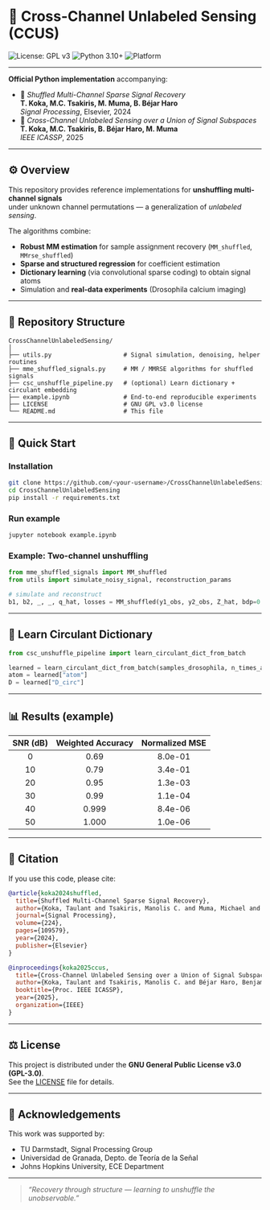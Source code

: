 # 🧩 Cross-Channel Unlabeled Sensing (CCUS)

![License: GPL v3](https://img.shields.io/badge/License-GPLv3-blue.svg)
![Python 3.10+](https://img.shields.io/badge/python-3.10%2B-brightgreen.svg)
![Platform](https://img.shields.io/badge/platform-Linux%20|%20macOS-lightgrey.svg)

---

**Official Python implementation** accompanying:

- 📰 *Shuffled Multi-Channel Sparse Signal Recovery*  
  **T. Koka, M.C. Tsakiris, M. Muma, B. Béjar Haro**  
  _Signal Processing_, Elsevier, 2024  
- 🎤 *Cross-Channel Unlabeled Sensing over a Union of Signal Subspaces*  
  **T. Koka, M.C. Tsakiris, B. Béjar Haro, M. Muma**  
  _IEEE ICASSP_, 2025

---

## ⚙️ Overview

This repository provides reference implementations for **unshuffling multi-channel signals**  
under unknown channel permutations — a generalization of *unlabeled sensing*.

The algorithms combine:
- **Robust MM estimation** for sample assignment recovery (`MM_shuffled`, `MMrse_shuffled`)
- **Sparse and structured regression** for coefficient estimation
- **Dictionary learning** (via convolutional sparse coding) to obtain signal atoms
- Simulation and **real-data experiments** (Drosophila calcium imaging)

---

## 📂 Repository Structure

```
CrossChannelUnlabeledSensing/
│
├── utils.py                    # Signal simulation, denoising, helper routines
├── mme_shuffled_signals.py     # MM / MMRSE algorithms for shuffled signals
├── csc_unshuffle_pipeline.py   # (optional) Learn dictionary + circulant embedding
├── example.ipynb               # End-to-end reproducible experiments
├── LICENSE                     # GNU GPL v3.0 license
└── README.md                   # This file
```

---

## 🚀 Quick Start

### Installation
```bash
git clone https://github.com/<your-username>/CrossChannelUnlabeledSensing.git
cd CrossChannelUnlabeledSensing
pip install -r requirements.txt
```

### Run example
```bash
jupyter notebook example.ipynb
```

### Example: Two-channel unshuffling
```python
from mme_shuffled_signals import MM_shuffled
from utils import simulate_noisy_signal, reconstruction_params

# simulate and reconstruct
b1, b2, _, _, q_hat, losses = MM_shuffled(y1_obs, y2_obs, Z_hat, bdp=0.5)
```

---

## 🔬 Learn Circulant Dictionary

```python
from csc_unshuffle_pipeline import learn_circulant_dict_from_batch

learned = learn_circulant_dict_from_batch(samples_drosophila, n_times_atom=61)
atom = learned["atom"]
D = learned["D_circ"]
```

---

## 📊 Results (example)

| SNR (dB) | Weighted Accuracy | Normalized MSE |
|:--------:|:-----------------:|:--------------:|
| 0        | 0.69              | 8.0e-01        |
| 10       | 0.79              | 3.4e-01        |
| 20       | 0.95              | 1.3e-03        |
| 30       | 0.99              | 1.1e-04        |
| 40       | 0.999             | 8.4e-06        |
| 50       | 1.000             | 1.0e-06        |

---

## 🧠 Citation

If you use this code, please cite:

```bibtex
@article{koka2024shuffled,
  title={Shuffled Multi-Channel Sparse Signal Recovery},
  author={Koka, Taulant and Tsakiris, Manolis C. and Muma, Michael and Béjar Haro, Benjamín},
  journal={Signal Processing},
  volume={224},
  pages={109579},
  year={2024},
  publisher={Elsevier}
}

@inproceedings{koka2025ccus,
  title={Cross-Channel Unlabeled Sensing over a Union of Signal Subspaces},
  author={Koka, Taulant and Tsakiris, Manolis C. and Béjar Haro, Benjamín and Muma, Michael},
  booktitle={Proc. IEEE ICASSP},
  year={2025},
  organization={IEEE}
}
```

---

## ⚖️ License

This project is distributed under the **GNU General Public License v3.0 (GPL-3.0)**.  
See the [LICENSE](LICENSE) file for details.

---

## 🙌 Acknowledgements

This work was supported by:
- TU Darmstadt, Signal Processing Group  
- Universidad de Granada, Depto. de Teoría de la Señal  
- Johns Hopkins University, ECE Department

---

> _“Recovery through structure — learning to unshuffle the unobservable.”_
